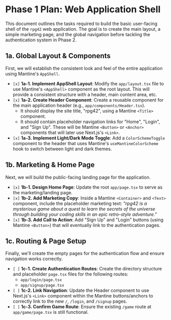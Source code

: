 # Phase 1 Plan: Web Application Shell

This document outlines the tasks required to build the basic user-facing shell of the `rpg42` web application. The goal is to create the main layout, a simple marketing page, and the global navigation before tackling the authentication system in Phase 2.

## 1a. Global Layout & Components

First, we will establish the consistent look and feel of the entire application using Mantine's `AppShell`.

*   `[x]` **1a-1. Implement AppShell Layout**: Modify the `app/layout.tsx` file to use Mantine's `<AppShell>` component as the root layout. This will provide a consistent structure with a header, main content area, etc.
*   `[x]` **1a-2. Create Header Component**: Create a reusable component for the main application header (e.g., `app/components/Header.tsx`).
    *   It should display the site title, "rpg42", using a Mantine `<Title>` component.
    *   It should contain placeholder navigation links for "Home", "Login", and "Sign Up". These will be Mantine `<Button>` or `<Anchor>` components that will later use Next.js's `<Link>`.
*   `[x]` **1a-3. Implement Light/Dark Mode Toggle**: Add a `ColorSchemeToggle` component to the header that uses Mantine's `useMantineColorScheme` hook to switch between light and dark themes.

## 1b. Marketing & Home Page

Next, we will build the public-facing landing page for the application.

*   `[x]` **1b-1. Design Home Page**: Update the root `app/page.tsx` to serve as the marketing/landing page.
*   `[x]` **1b-2. Add Marketing Copy**: Inside a Mantine `<Container>` and `<Text>` component, include the placeholder marketing text: *"rpg42 is a mysterious game about a quest to learn the secrets of the universe through building your coding skills in an epic retro-style adventure."*
*   `[x]` **1b-3. Add Call to Action**: Add "Sign Up" and "Login" buttons (using Mantine `<Button>`) that will eventually link to the authentication pages.

## 1c. Routing & Page Setup

Finally, we'll create the empty pages for the authentication flow and ensure navigation works correctly.

*   `[ ]` **1c-1. Create Authentication Routes**: Create the directory structure and placeholder `page.tsx` files for the following routes:
    *   `app/login/page.tsx`
    *   `app/signup/page.tsx`
*   `[ ]` **1c-2. Link Navigation**: Update the Header component to use Next.js's `<Link>` component within the Mantine buttons/anchors to correctly link to the new `/`, `/login`, and `/signup` pages.
*   `[ ]` **1c-3. Confirm Game Route**: Ensure the existing `/game` route at `app/game/page.tsx` is still functional.
